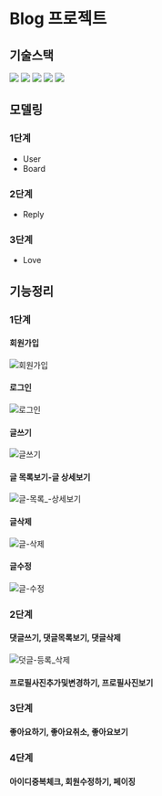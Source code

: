 # Blog 프로젝트

## 기술스택
  <img src="https://img.shields.io/badge/JDK 11-0094F5?style=for-the-badge&logo=openjdk&logoColor=black?labelColor=white"> <img src="https://img.shields.io/badge/Springboot 2.7.8-6DB33F?style=for-the-badge&logo=springboot&logoColor=black"> <img src="https://img.shields.io/badge/MyBatis-4B5562?style=for-the-badge&logoColor=black"> <img src="https://img.shields.io/badge/h2-9999FF?style=for-the-badge&logoColor=black"> <img src="https://img.shields.io/badge/JSP-4398CC?style=for-the-badge&logoColor=black">
  
## 모델링
### 1단계
- User
- Board
### 2단계
- Reply
### 3단계
- Love

## 기능정리
### 1단계
#### 회원가입
![회원가입](https://github.com/jiyeon950510/newBlog/assets/122354247/8da6316c-9184-4cd6-89e8-b1812b5b35cf)
#### 로그인
![로그인](https://github.com/jiyeon950510/newBlog/assets/122354247/6d241b08-75fa-430a-a918-64fe7865f688)
#### 글쓰기
![글쓰기](https://github.com/jiyeon950510/newBlog/assets/122354247/9e2d5c2a-63be-4e9e-97b0-7cdeeab5dc66)
#### 글 목록보기-글 상세보기
![글-목록_-상세보기](https://github.com/jiyeon950510/newBlog/assets/122354247/f63c5cc7-0da4-403e-9f66-bd84948de3cb)
#### 글삭제
![글-삭제](https://github.com/jiyeon950510/buyer3/assets/122354247/cd923334-e0de-4dc3-9f32-3cfdb412308e)
#### 글수정
![글-수정](https://github.com/jiyeon950510/buyer3/assets/122354247/e9d1d9d0-4b25-4043-a3b7-07e5fc51b67d)

### 2단계
#### 댓글쓰기, 댓글목록보기, 댓글삭제
![덧글-등록_삭제](https://github.com/jiyeon950510/newBlog/assets/122354247/58a8168f-140f-4f58-9932-03b8c39e18af)

#### 프로필사진추가및변경하기, 프로필사진보기

### 3단계
#### 좋아요하기, 좋아요취소, 좋아요보기

### 4단계
#### 아이디중복체크, 회원수정하기, 페이징


